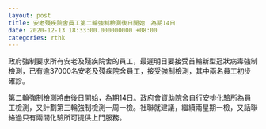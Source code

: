 ```yaml
---
layout: post
title: 安老殘疾院舍員工第二輪強制檢測後日開始　為期14日
date: 2020-12-13 18:33:00.000000000 +08:00
categories: rthk
---
```


政府強制要求所有安老及殘疾院舍的員工，最遲明日要接受首輪新型冠狀病毒強制檢測，已有逾37000名安老及殘疾院舍員工，接受強制檢測，其中兩名員工初步確診。

第二輪強制檢測將由後日開始，為期14日。政府會資助院舍自行安排化驗所為員工檢測，又計劃第三輪強制檢測一周一檢。社聯就建議，繼續兩星期一檢，又話聯絡過只有兩間化驗所可提供上門服務。
